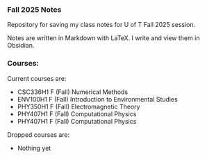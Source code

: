 ### Fall 2025 Notes
Repository for saving my class notes for U of T Fall 2025 session.

Notes are written in Markdown with LaTeX. I write and view them in Obsidian.


### Courses:
Current courses are:
- CSC336H1 F (Fall) Numerical Methods
- ENV100H1 F (Fall) Introduction to Environmental Studies
- PHY350H1 F (Fall) Electromagnetic Theory
- PHY407H1 F (Fall) Computational Physics
- PHY407H1 F (Fall) Computational Physics

Dropped courses are:
- Nothing yet
